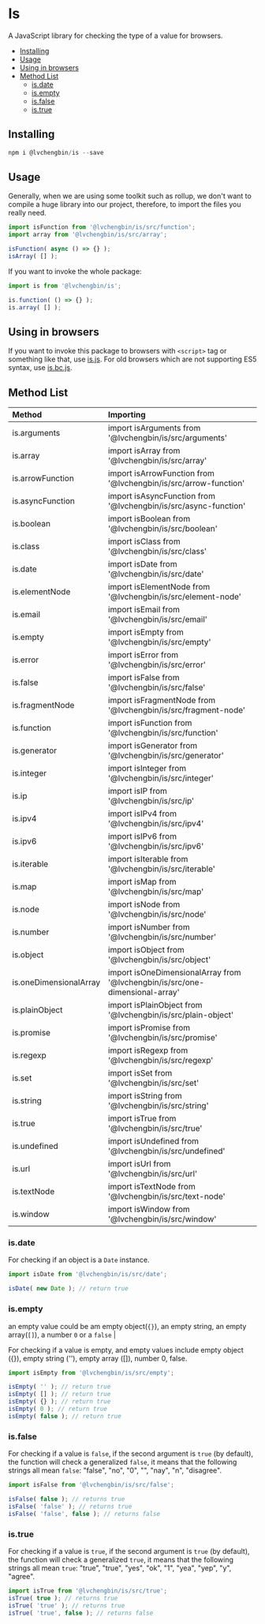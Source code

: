 # Is

A JavaScript library for checking the type of a value for browsers.

<!-- vim-markdown-toc GFM -->

* [Installing](#installing)
* [Usage](#usage)
* [Using in browsers](#using-in-browsers)
* [Method List](#method-list)
    * [is.date](#isdate)
    * [is.empty](#isempty)
    * [is.false](#isfalse)
    * [is.true](#istrue)

<!-- vim-markdown-toc -->

## Installing

```js
npm i @lvchengbin/is --save
```

## Usage

Generally, when we are using some toolkit such as rollup, we don't want to compile a huge library into our project, therefore, to import the files you really need.

```js
import isFunction from '@lvchengbin/is/src/function';
import array from '@lvchengbin/is/src/array';

isFunction( async () => {} );
isArray( [] );
```

If you want to invoke the whole package:

```js
import is from '@lvchengbin/is';

is.function( () => {} );
is.array( [] );
```

## Using in browsers

If you want to invoke this package to browsers with `<script>` tag or something like that, use [is.js](https://raw.githubusercontent.com/LvChengbin/is/master/dist/is.js). For old browsers which are not supporting ES5 syntax, use [is.bc.js](https://raw.githubusercontent.com/LvChengbin/is/master/dist/is.bc.js).

## Method List

| Method | Importing |
|:--|:--|
| is.arguments | import isArguments from '@lvchengbin/is/src/arguments' |
| is.array | import isArray from '@lvchengbin/is/src/array' |
| is.arrowFunction | import isArrowFunction from '@lvchengbin/is/src/arrow-function' |
| is.asyncFunction | import isAsyncFunction from '@lvchengbin/is/src/async-function' |
| is.boolean | import isBoolean from '@lvchengbin/is/src/boolean' |
| is.class | import isClass from '@lvchengbin/is/src/class' |
| is.date | import isDate from '@lvchengbin/is/src/date' |
| is.elementNode | import isElementNode from '@lvchengbin/is/src/element-node' |
| is.email | import isEmail from '@lvchengbin/is/src/email' |
| is.empty | import isEmpty from '@lvchengbin/is/src/empty' | 
| is.error | import isError from '@lvchengbin/is/src/error' |
| is.false | import isFalse from '@lvchengbin/is/src/false' |
| is.fragmentNode | import isFragmentNode from '@lvchengbin/is/src/fragment-node' |
| is.function | import isFunction from '@lvchengbin/is/src/function' |
| is.generator | import isGenerator from '@lvchengbin/is/src/generator' |
| is.integer | import isInteger from '@lvchengbin/is/src/integer' |
| is.ip | import isIP from '@lvchengbin/is/src/ip' |
| is.ipv4 | import isIPv4 from '@lvchengbin/is/src/ipv4' |
| is.ipv6 | import isIPv6 from '@lvchengbin/is/src/ipv6' |
| is.iterable | import isIterable from '@lvchengbin/is/src/iterable' |
| is.map | import isMap from '@lvchengbin/is/src/map' |
| is.node | import isNode from '@lvchengbin/is/src/node' |
| is.number | import isNumber from '@lvchengbin/is/src/number' |
| is.object | import isObject from '@lvchengbin/is/src/object' |
| is.oneDimensionalArray | import isOneDimensionalArray from '@lvchengbin/is/src/one-dimensional-array' |
| is.plainObject | import isPlainObject from '@lvchengbin/is/src/plain-object' |
| is.promise | import isPromise from '@lvchengbin/is/src/promise' |
| is.regexp | import isRegexp from '@lvchengbin/is/src/regexp' |
| is.set | import isSet from '@lvchengbin/is/src/set' |
| is.string | import isString from '@lvchengbin/is/src/string' |
| is.true | import isTrue from '@lvchengbin/is/src/true' |
| is.undefined | import isUndefined from '@lvchengbin/is/src/undefined' |
| is.url | import isUrl from '@lvchengbin/is/src/url' |
| is.textNode | import isTextNode from '@lvchengbin/is/src/text-node' |
| is.window | import isWindow from '@lvchengbin/is/src/window' |

### is.date

For checking if an object is a `Date` instance.

```js
import isDate from '@lvchengbin/is/src/date';

isDate( new Date ); // return true
```

### is.empty
an empty value could be am empty object(`{}`), an empty string, an empty array(`[]`), a number `0` or a `false` |

For checking if a value is empty, and empty values include empty object ({}), empty string (''), empty array ([]), number 0, false.

```js
import isEmpty from '@lvchengbin/is/src/empty';

isEmpty( '' ); // return true
isEmpty( [] ); // return true
isEmpty( {} ); // return true
isEmpty( 0 ); // return true
isEmpty( false ); // return true
```

### is.false

For checking if a value is `false`, if the second argument is `true` (by default), the function will check a generalized `false`, it means that the following strings all mean `false`: "false", "no", "0", "", "nay", "n", "disagree".

```js
import isFalse from '@lvchengbin/is/src/false';

isFalse( false ); // returns true
isFalse( 'false' ); // returns true
isFalse( 'false', false ); // returns false
```

### is.true

For checking if a value is `true`, if the second argument is `true` (by default), the function will check a generalized `true`, it means that the following strings all mean `true`: "true", "true", "yes", "ok", "1", "yea", "yep", "y", "agree".

```js
import isTrue from '@lvchengbin/is/src/true';
isTrue( true ); // returns true
isTrue( 'true' ); // returns true
isTrue( 'true', false ); // returns false
```

